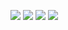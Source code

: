 
![](https://github.com/AntoinePaulay/Checkpoint-1/blob/be1f8477769547f7efe8232518b2e5290a759633/image/Capture%20d'%C3%A9cran%202024-10-25%20092409.png)
![](https://github.com/AntoinePaulay/Checkpoint-1/blob/be1f8477769547f7efe8232518b2e5290a759633/image/Capture%20d'%C3%A9cran%202024-10-25%20092531.png)
![](https://github.com/AntoinePaulay/Checkpoint-1/blob/be1f8477769547f7efe8232518b2e5290a759633/image/Capture%20d'%C3%A9cran%202024-10-25%20092758.png)
![](https://github.com/AntoinePaulay/Checkpoint-1/blob/be1f8477769547f7efe8232518b2e5290a759633/image/Capture%20d'%C3%A9cran%202024-10-25%20093355.png)
![]()
